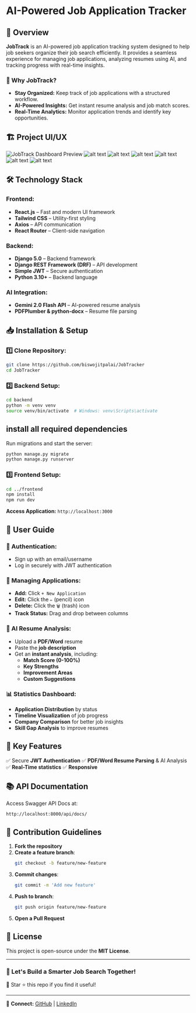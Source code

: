 # AI-Powered Job Application Tracker

## 🚀 Overview
**JobTrack** is an AI-powered job application tracking system designed to help job seekers organize their job search efficiently. It provides a seamless experience for managing job applications, analyzing resumes using AI, and tracking progress with real-time insights.

### 🔹 Why JobTrack?
- **Stay Organized:** Keep track of job applications with a structured workflow.
- **AI-Powered Insights:** Get instant resume analysis and job match scores.
- **Real-Time Analytics:** Monitor application trends and identify key opportunities.

## 🏗️ Project UI/UX
  ![JobTrack Dashboard Preview](https://github.com/biswojitpalai/JobTracker/blob/main/images/homepage.png)
  ![alt text](https://github.com/biswojitpalai/JobTracker/blob/main/images/signup%20page.png)
  ![alt text](https://github.com/biswojitpalai/JobTracker/blob/main/images/Signin%20page.png)
  ![alt text](https://github.com/biswojitpalai/JobTracker/blob/main/images/Application%20page.png)
  ![alt text](https://github.com/biswojitpalai/JobTracker/blob/main/images/stats%20page.png)
  ![alt text](https://github.com/biswojitpalai/JobTracker/blob/main/images/ResumeAnalysis%20page.png)
  ![alt text](https://github.com/biswojitpalai/JobTracker/blob/main/images/ResumeAnalysis%20page%202.png)

  
## 🛠 Technology Stack
### Frontend:
- **React.js** – Fast and modern UI framework
- **Tailwind CSS** – Utility-first styling
- **Axios** – API communication
- **React Router** – Client-side navigation

### Backend:
- **Django 5.0** – Backend framework
- **Django REST Framework (DRF)** – API development
- **Simple JWT** – Secure authentication
- **Python 3.10+** – Backend language

### AI Integration:
- **Gemini 2.0 Flash API** – AI-powered resume analysis
- **PDFPlumber & python-docx** – Resume file parsing

## 📥 Installation & Setup
### 1️⃣ Clone Repository:
```bash
git clone https://github.com/biswojitpalai/JobTracker
cd JobTracker
```

### 2️⃣ Backend Setup:
```bash
cd backend
python -m venv venv
source venv/bin/activate  # Windows: venv\Scripts\activate
```
## install all required dependencies

Run migrations and start the server:
```bash
python manage.py migrate
python manage.py runserver
```

### 3️⃣ Frontend Setup:
```bash
cd ../frontend
npm install
npm run dev
```
**Access Application:** `http://localhost:3000`

## 📘 User Guide
### 🔐 Authentication:
- Sign up with an email/username
- Log in securely with JWT authentication

### 📌 Managing Applications:
- **Add:** Click `+ New Application`
- **Edit:** Click the `✏️` (pencil) icon
- **Delete:** Click the `🗑️` (trash) icon
- **Track Status:** Drag and drop between columns

### 🤖 AI Resume Analysis:
- Upload a **PDF/Word** resume
- Paste the **job description**
- Get an **instant analysis**, including:
  - **Match Score (0-100%)**
  - **Key Strengths**
  - **Improvement Areas**
  - **Custom Suggestions**

### 📊 Statistics Dashboard:
- **Application Distribution** by status
- **Timeline Visualization** of job progress
- **Company Comparison** for better job insights
- **Skill Gap Analysis** to improve resumes

## 🌟 Key Features
✅ Secure **JWT Authentication**
✅ **PDF/Word Resume Parsing** & AI Analysis
✅ **Real-Time statistics**
✅ **Responsive**

## 📚 API Documentation
Access Swagger API Docs at:
```
http://localhost:8000/api/docs/
```

## 🤝 Contribution Guidelines
1. **Fork the repository**
2. **Create a feature branch**:
   ```bash
   git checkout -b feature/new-feature
   ```
3. **Commit changes**:
   ```bash
   git commit -m 'Add new feature'
   ```
4. **Push to branch**:
   ```bash
   git push origin feature/new-feature
   ```
5. **Open a Pull Request**

## 📝 License
This project is open-source under the **MIT License**.

---

### 🎯 Let's Build a Smarter Job Search Together!
🚀 Star ⭐ this repo if you find it useful!

---

🔗 **Connect:** [GitHub](https://github.com/biswojitpalai/) | [LinkedIn](https://www.linkedin.com/in/biswojitpalai/)

